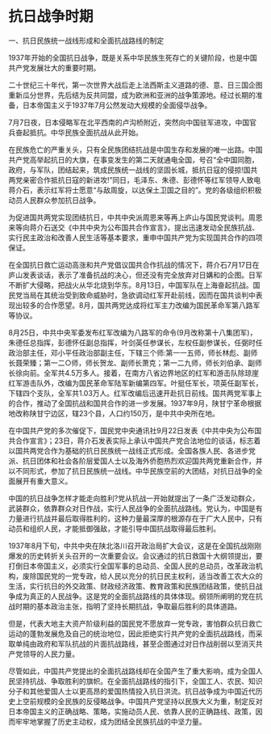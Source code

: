 # 抗日战争时期

一、抗日民族统一战线形成和全面抗战路线的制定

1937年开始的全国抗日战争，既是关系中华民族生死存亡的关键阶段，也是中国共产党发展壮大的重要时期。

二十世纪三十年代，第一次世界大战后走上法西斯主义道路的德、意、日三国企图重新瓜分世界，先后结为反共同盟，成为欧洲和亚洲的战争策源地。经过长期的准备，日本帝国主义于1937年7月公然发动大规模的全面侵华战争。

7月7日夜，日本侵略军在北平西南的卢沟桥附近，突然向中国驻军进攻，中国官兵奋起抵抗。中华民族全面抗战从此开始。

在民族危亡的严重关头，只有全民族团结抗战是中国生存和发展的唯一出路。中国共产党高举起抗日的大旗，在事变发生的第二天就通电全国，号召“全中国同胞，政府，与军队，团结起来，筑成民族统一战线的坚固长城，抵抗日寇的侵掠!国共两党亲密合作抵抗日寇的新进攻!”同日，毛泽东、朱德、彭德怀等红军领导人致电蒋介石，表示红军将士愿意“与敌周旋，以达保土卫国之目的”。党的各级组织积极动员人民群众参加抗日战争。

为促进国共两党实现团结抗日，中共中央派周恩来等再上庐山与国民党谈判。周恩来等向蒋介石送交《中共中央为公布国共合作宣言》，提出迅速发动全民族抗战、实行民主政治和改善人民生活等基本要求，重申中国共产党为实现国共合作的四项保证。

在全国抗日救亡运动高涨和共产党倡议国共合作抗战的情况下，蒋介石7月17日在庐山发表谈话，表示了准备抗战的决心，但还没有完全放弃对日媾和的企图。日军不断扩大侵略，把战火从华北烧到华东。8月13日，中国军队在上海奋起抗战。国民党当局在其统治受到致命威胁时，急欲调动红军开赴前线，因而在国共谈判中表现出较多的合作愿望。8月，国共两党达成将红军主力改编为国民革命军第八路军等协议。

8月25日，中共中央军委发布红军改编为八路军的命令(9月改称第十八集团军)，朱德任总指挥，彭德怀任副总指挥，叶剑英任参谋长，左权任副参谋长，任弼时任政治部主任，邓小平任政治部副主任，下辖三个师:第一一五师，师长林彪、副师长聂荣臻；第一二○师，师长贺龙、副师长萧克；第一二九师，师长刘伯承、副师长徐向前。全军共4.5万多人。接着，在南方八省边界地区的红军和游击队除琼崖红军游击队外，改编为国民革命军陆军新编第四军。叶挺任军长，项英任副军长，下辖四个支队，全军共1.03万人。红军改编后迅速开赴抗日前线。国共两党军事上的合作，推动了全国抗战和国共合作的进一步发展。1937年9月，陕甘宁革命根据地改称陕甘宁边区，辖23个县，人口约150万，是中共中央所在地。

在中国共产党的多次催促下，国民党中央通讯社9月22日发表《中共中央为公布国共合作宣言》；23日，蒋介石发表实际上承认中国共产党合法地位的谈话，标志着以国共两党合作为基础的抗日民族统一战线正式形成。全国各族人民、各进步党派、抗日团体和社会各阶层爱国人士以及海外侨胞热烈欢迎国共两党重新合作，并以不同形式，参加了抗日民族统一战线。中华民族空前的大团结，对抗日战争的全面展开有重大意义。

中国的抗日战争怎样才能走向胜利?党从抗战一开始就提出了一条广泛发动群众，武装群众，依靠群众对日作战，实行人民战争的全面抗战路线。党认为，中国是有力量进行抗战并最后取得胜利的，这种力量最深厚的根源存在于广大人民中，只有动员和组织人民，才能抵御强敌，才能引导中国抗战取得最后胜利。

1937年8月下旬，中共中央在陕北洛川召开政治局扩大会议，这是在全国抗战刚刚爆发的历史转折关头召开的一次重要会议。会议通过的抗日救国十大纲领提出，要打倒日本帝国主义，必须实行全国军事的总动员、全国人民的总动员，改革政治机构，废除国民党的一党专政，给人民以充分的抗日民主权利，适当改善工农大众的生活，实行抗日的外交政策、财政经济政策、教育政策和民族团结政策，使抗日战争成为真正的人民战争。这是党的全面抗战路线的具体体现。纲领所阐明的党在抗战时期的基本政治主张，指明了坚持长期抗战，争取最后胜利的具体道路。

但是，代表大地主大资产阶级利益的国民党不愿放弃一党专政，害怕群众抗日救亡运动的蓬勃发展危及自己的统治地位，因此拒绝实行共产党的全面抗战路线，而采取单纯由政府和军队抗战的片面抗战路线，甚至企图通过对日作战削弱以至消灭共产党领导的人民力量。

尽管如此，中国共产党提出的全面抗战路线却在全国产生了重大影响，成为全国人民坚持抗战、争取胜利的旗帜。在全面抗战路线的指引下，全国工人、农民、知识分子和其他爱国人士以更高昂的爱国热情投入抗日洪流。抗日战争成为中国近代历史上空前规模的全民族的反侵略战争。中国共产党坚持以民族大义为重，制定反对日本帝国主义的正确战略、策略，实施动员人民、依靠人民的正确路线、政策，因而牢牢地掌握了历史主动权，成为团结全民族抗战的中坚力量。
